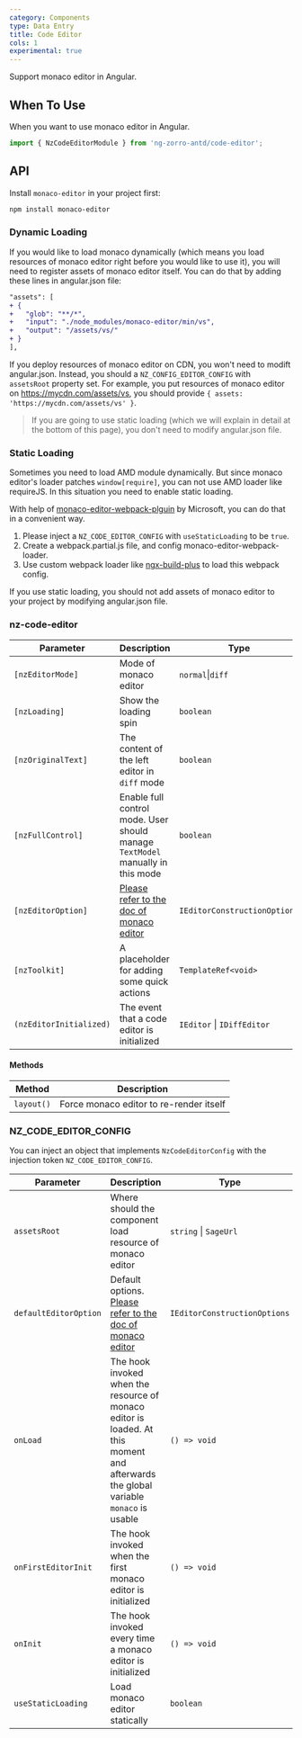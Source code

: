 ```yaml
---
category: Components
type: Data Entry
title: Code Editor
cols: 1
experimental: true
---
```


Support monaco editor in Angular.

## When To Use

When you want to use monaco editor in Angular.

```ts
import { NzCodeEditorModule } from 'ng-zorro-antd/code-editor';
```

## API

Install `monaco-editor` in your project first:

```sh
npm install monaco-editor
```

### Dynamic Loading

If you would like to load monaco dynamically (which means you load resources of monaco editor right before you would like to use it), you will need to register assets of monaco editor itself. You can do that by adding these lines in angular.json file:

```diff
"assets": [
+ {
+   "glob": "**/*",
+   "input": "./node_modules/monaco-editor/min/vs",
+   "output": "/assets/vs/"
+ }
],
```

If you deploy resources of monaco editor on CDN, you won't need to modift angular.json. Instead, you should a `NZ_CONFIG_EDITOR_CONFIG` with `assetsRoot` property set. For example, you put resources of monaco editor on https://mycdn.com/assets/vs, you should provide `{ assets: 'https://mycdn.com/assets/vs' }`.

> If you are going to use static loading (which we will explain in detail at the bottom of this page), you don't need to modify angular.json file.

### Static Loading

Sometimes you need to load AMD module dynamically. But since monaco editor's loader patches `window[require]`, you can not use AMD loader like requireJS. In this situation you need to enable static loading.

With help of [monaco-editor-webpack-plguin](https://github.com/microsoft/monaco-editor-webpack-plugin) by Microsoft, you can do that in a convenient way.

1. Please inject a `NZ_CODE_EDITOR_CONFIG` with `useStaticLoading` to be `true`.
2. Create a webpack.partial.js file, and config monaco-editor-webpack-loader.
3. Use custom webpack loader like [ngx-build-plus](https://github.com/manfredsteyer/ngx-build-plus) to load this webpack config.

If you use static loading, you should not add assets of monaco editor to your project by modifying angular.json file.

### nz-code-editor

| Parameter | Description | Type | Default |
| --- | --- | --- | --- |
| `[nzEditorMode]` | Mode of monaco editor | `normal`\|`diff` | `normal` |
| `[nzLoading]` | Show the loading spin | `boolean` | `false` |
| `[nzOriginalText]` | The content of the left editor in `diff` mode | `boolean` | `false` |
| `[nzFullControl]` | Enable full control mode. User should manage `TextModel` manually in this mode | `boolean` | `false` |
| `[nzEditorOption]` | [Please refer to the doc of monaco editor](https://microsoft.github.io/monaco-editor/api/interfaces/monaco.editor.ieditorconstructionoptions.html) | `IEditorConstructionOptions` | `{}` |
| `[nzToolkit]` | A placeholder for adding some quick actions | `TemplateRef<void>` | - |
| `(nzEditorInitialized)` | The event that a code editor is initialized  | `IEditor` \| `IDiffEditor` | - |

#### Methods

| Method | Description |
| --- | --- |
| `layout()` | Force monaco editor to re-render itself |

### NZ_CODE_EDITOR_CONFIG

You can inject an object that implements `NzCodeEditorConfig` with the injection token `NZ_CODE_EDITOR_CONFIG`.

| Parameter | Description | Type | Default |
| --- | --- | --- | --- |
| `assetsRoot` | Where should the component load resource of monaco editor | `string` \| `SageUrl` | - |
| `defaultEditorOption` | Default options. [Please refer to the doc of monaco editor](https://microsoft.github.io/monaco-editor/api/interfaces/monaco.editor.ieditorconstructionoptions.html) | `IEditorConstructionOptions` | `{}` |
| `onLoad` | The hook invoked when the resource of monaco editor is loaded. At this moment and afterwards the global variable `monaco` is usable | `() => void` | - |
| `onFirstEditorInit` | The hook invoked when the first monaco editor is initialized | `() => void` | - |
| `onInit` | The hook invoked every time a monaco editor is initialized | `() => void`  | - |
| `useStaticLoading` | Load monaco editor statically | `boolean` | `false` |
